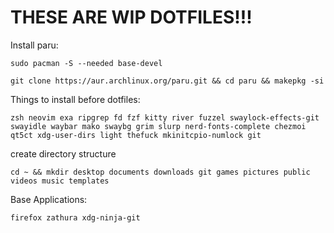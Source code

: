 # THESE ARE WIP DOTFILES!!!


Install paru:
```
sudo pacman -S --needed base-devel
```
```
git clone https://aur.archlinux.org/paru.git && cd paru && makepkg -si
```

Things to install before dotfiles:
```
zsh neovim exa ripgrep fd fzf kitty river fuzzel swaylock-effects-git swayidle waybar mako swaybg grim slurp nerd-fonts-complete chezmoi qt5ct xdg-user-dirs light thefuck mkinitcpio-numlock git
```
create directory structure
```
cd ~ && mkdir desktop documents downloads git games pictures public videos music templates
```

Base Applications:
```
firefox zathura xdg-ninja-git
```
